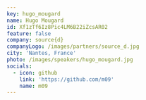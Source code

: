 ```yaml
---
key: hugo_mougard
name: Hugo Mougard
id: Xf1zTf6Iz8Pic4LM6B22iZcsAR02
feature: false
company: source{d}
companyLogo: /images/partners/source_d.jpg
city: 'Nantes, France' 
photo: /images/speakers/hugo_mougard.jpg
socials:
  - icon: github
    link: 'https://github.com/m09'
    name: m09
---
```

